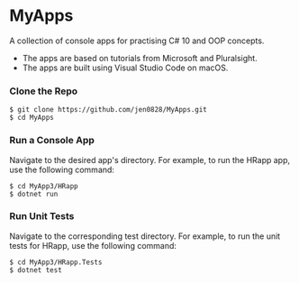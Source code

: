 
# MyApps

A collection of console apps for practising C# 10 and OOP concepts. 
- The apps are based on tutorials from Microsoft and Pluralsight.
- The apps are built using Visual Studio Code on macOS.

### Clone the Repo

```
$ git clone https://github.com/jen0828/MyApps.git
$ cd MyApps
```

### Run a Console App

Navigate to the desired app's directory. For example, to run the HRapp app, use the following command:

```
$ cd MyApp3/HRapp
$ dotnet run
```

### Run Unit Tests

Navigate to the corresponding test directory. For example, to run the unit tests for HRapp, use the following command:

```
$ cd MyApp3/HRapp.Tests
$ dotnet test
```
